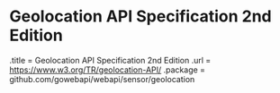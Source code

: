 # Geolocation API Specification 2nd Edition

.title = Geolocation API Specification 2nd Edition
.url = <https://www.w3.org/TR/geolocation-API/>
.package = github.com/gowebapi/webapi/sensor/geolocation
